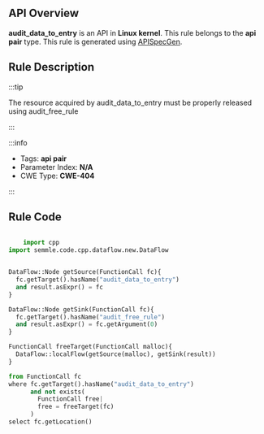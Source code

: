 ---
---


## API Overview
**audit_data_to_entry** is an API in **Linux kernel**. This rule belongs to the **api pair** type. This rule is generated using [APISpecGen](../../tools/APISpecGen).
## Rule Description

:::tip

The resource acquired by audit_data_to_entry must be properly released using audit_free_rule

:::

:::info

- Tags: **api pair**
- Parameter Index: **N/A**
- CWE Type: **CWE-404**

:::

## Rule Code
```python

    import cpp
import semmle.code.cpp.dataflow.new.DataFlow


DataFlow::Node getSource(FunctionCall fc){
  fc.getTarget().hasName("audit_data_to_entry")
  and result.asExpr() = fc
}

DataFlow::Node getSink(FunctionCall fc){
  fc.getTarget().hasName("audit_free_rule")
  and result.asExpr() = fc.getArgument(0)
}

FunctionCall freeTarget(FunctionCall malloc){
  DataFlow::localFlow(getSource(malloc), getSink(result))
}

from FunctionCall fc
where fc.getTarget().hasName("audit_data_to_entry")
      and not exists(
        FunctionCall free| 
        free = freeTarget(fc)
      )
select fc.getLocation()

    
```
